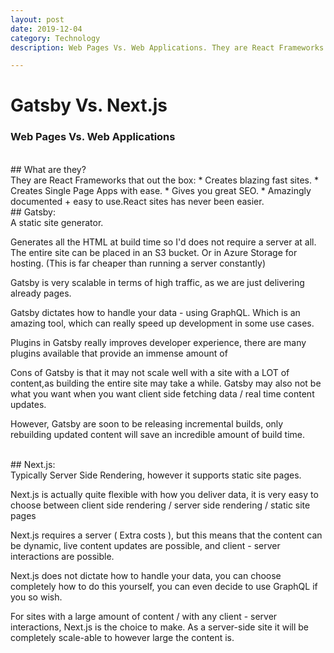 ```yaml
---
layout: post
date: 2019-12-04
category: Technology 
description: Web Pages Vs. Web Applications. They are React Frameworks that create blazing fast sites. Creates Single Page Apps with ease. Gives you great SEO. Amazingly documented. React sites has never been easier.

---
```



# Gatsby Vs. Next.js
### Web Pages Vs. Web Applications

<br/>
## What are they?
<br/>
They are React Frameworks that out the box:
* Creates blazing fast sites.
* Creates Single Page Apps with ease.
* Gives you great SEO.
* Amazingly documented + easy to use.React sites has never been easier.

<br/>
## Gatsby: 
<br/>
A static site generator.

Generates all the HTML at build time so I'd does not require a server at all. The entire site can be placed in an S3 bucket. Or in Azure Storage for hosting. (This is far cheaper than running a server constantly)

Gatsby is very scalable in terms of high traffic, as we are just delivering already pages.

Gatsby dictates how to handle your data - using GraphQL. Which is an amazing tool, which can really speed up development in some use cases.

Plugins in Gatsby really improves developer experience, there are many plugins available that provide an immense amount of 

Cons of Gatsby is that it may not scale well with a site with a LOT of content,as building the entire site may take a while. Gatsby may also not be what you want when you want client side fetching data / real time content updates.

However, Gatsby are soon to be releasing incremental builds, only rebuilding updated content will save an incredible amount of build time.


<br/>
## Next.js:
<br/>
Typically Server Side Rendering, however it supports static site pages. 

Next.js is actually quite flexible with how you deliver data, it is very easy to choose between client side rendering / server side rendering / static site pages

Next.js requires a server ( Extra costs ), but this means that the content can be dynamic, live content updates are possible, and client - server interactions are possible.

Next.js does not dictate how to handle your data, you can choose completely how to do this yourself, you can even decide to use GraphQL if you so wish.

For sites with a large amount of content / with any client - server interactions, Next.js is the choice to make. As a server-side site it will be completely scale-able to however large the content is.


